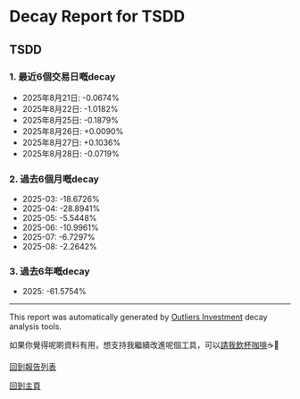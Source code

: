 # Decay Report for TSDD

## TSDD

### 1. 最近6個交易日嘅decay

- 2025年8月21日: -0.0674%
- 2025年8月22日: -1.0182%
- 2025年8月25日: -0.1879%
- 2025年8月26日: +0.0090%
- 2025年8月27日: +0.1036%
- 2025年8月28日: -0.0719%

### 2. 過去6個月嘅decay

- 2025-03: -18.6726%
- 2025-04: -28.8941%
- 2025-05: -5.5448%
- 2025-06: -10.9961%
- 2025-07: -6.7297%
- 2025-08: -2.2642%

### 3. 過去6年嘅decay

- 2025: -61.5754%

------------------------------
This report was automatically generated by [Outliers Investment](https://outliersecon.github.io/Outliers-Investment/) decay analysis tools.

如果你覺得呢啲資料有用，想支持我繼續改進呢個工具，可以[請我飲杯咖啡](https://buymeacoffee.com/outliersecon)☕🙏

[回到報告列表](https://outliersecon.github.io/Outliers-Investment/reports/reports_public)

[回到主頁](https://outliersecon.github.io/Outliers-Investment/)
